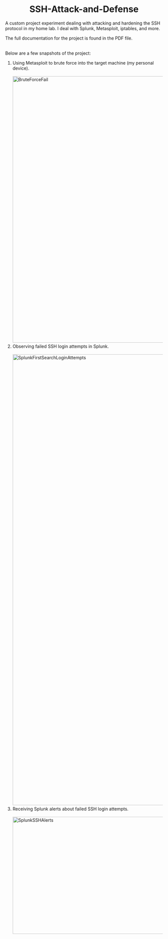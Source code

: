 <h1 align="center">SSH-Attack-and-Defense</h1>
<p>A custom project experiment dealing with attacking and hardening the SSH protocol in my home lab. I deal with Splunk, Metasploit, iptables, and more.</p>

<p>The full documentation for the project is found in the PDF file.<br><br></p>

<p>Below are a few snapshots of the project:</p>
<ol>
  <li>
    Using Metasploit to brute force into the target machine (my personal device).<br><br>
    <img width="1335" height="851" alt="BruteForceFail" src="https://github.com/user-attachments/assets/9abe83bb-ecd8-4e07-8d36-3a2ebc6017d7" />
    </li>
  <li>
  Observing failed SSH login attempts in Splunk.<br><br>
  <img width="2560" height="1440" alt="SplunkFirstSearchLoginAttempts" src="https://github.com/user-attachments/assets/e1f29d88-3dfd-4a1e-9d80-cb66ec62d627" />
  </li>
  <li>
  Receiving Splunk alerts about failed SSH login attempts.<br><br>
  <img width="2537" height="374" alt="SplunkSSHAlerts" src="https://github.com/user-attachments/assets/000b1a79-a275-4273-9088-4e53becf935f" />
  </li>
</ol>
